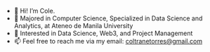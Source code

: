 - 👋 Hi! I’m Cole.
- 🌱 Majored in Computer Science, Specialized in Data Science and Analytics, at Ateneo de Manila University
- 👀 Interested in Data Science, Web3, and Project Management
- 📫 Feel free to reach me via my email: coltranetorres@gmail.com
